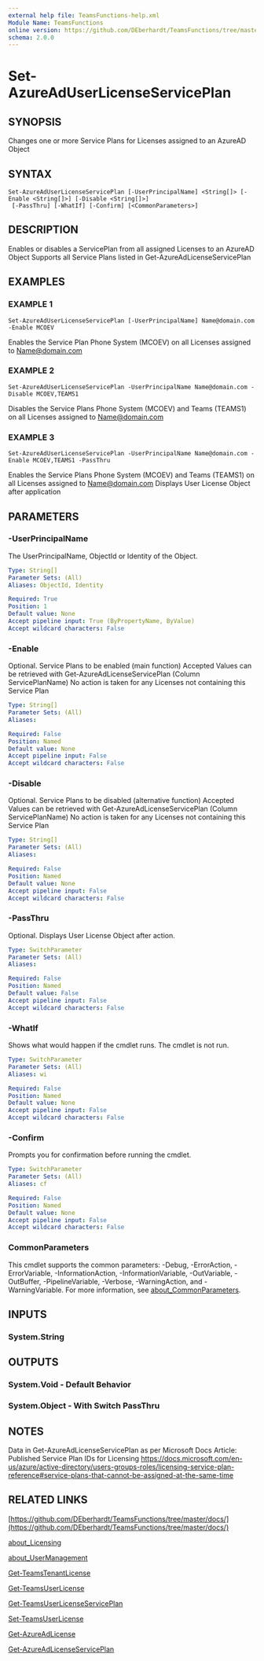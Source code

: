 ```yaml
---
external help file: TeamsFunctions-help.xml
Module Name: TeamsFunctions
online version: https://github.com/DEberhardt/TeamsFunctions/tree/master/docs/
schema: 2.0.0
---
```


# Set-AzureAdUserLicenseServicePlan

## SYNOPSIS
Changes one or more Service Plans for Licenses assigned to an AzureAD Object

## SYNTAX

```
Set-AzureAdUserLicenseServicePlan [-UserPrincipalName] <String[]> [-Enable <String[]>] [-Disable <String[]>]
 [-PassThru] [-WhatIf] [-Confirm] [<CommonParameters>]
```

## DESCRIPTION
Enables or disables a ServicePlan from all assigned Licenses to an AzureAD Object
Supports all Service Plans listed in Get-AzureAdLicenseServicePlan

## EXAMPLES

### EXAMPLE 1
```
Set-AzureAdUserLicenseServicePlan [-UserPrincipalName] Name@domain.com -Enable MCOEV
```

Enables the Service Plan Phone System (MCOEV) on all Licenses assigned to Name@domain.com

### EXAMPLE 2
```
Set-AzureAdUserLicenseServicePlan -UserPrincipalName Name@domain.com -Disable MCOEV,TEAMS1
```

Disables the Service Plans Phone System (MCOEV) and Teams (TEAMS1) on all Licenses assigned to Name@domain.com

### EXAMPLE 3
```
Set-AzureAdUserLicenseServicePlan -UserPrincipalName Name@domain.com -Enable MCOEV,TEAMS1 -PassThru
```

Enables the Service Plans Phone System (MCOEV) and Teams (TEAMS1) on all Licenses assigned to Name@domain.com
Displays User License Object after application

## PARAMETERS

### -UserPrincipalName
The UserPrincipalName, ObjectId or Identity of the Object.

```yaml
Type: String[]
Parameter Sets: (All)
Aliases: ObjectId, Identity

Required: True
Position: 1
Default value: None
Accept pipeline input: True (ByPropertyName, ByValue)
Accept wildcard characters: False
```

### -Enable
Optional.
Service Plans to be enabled (main function)
Accepted Values can be retrieved with Get-AzureAdLicenseServicePlan (Column ServicePlanName)
No action is taken for any Licenses not containing this Service Plan

```yaml
Type: String[]
Parameter Sets: (All)
Aliases:

Required: False
Position: Named
Default value: None
Accept pipeline input: False
Accept wildcard characters: False
```

### -Disable
Optional.
Service Plans to be disabled (alternative function)
Accepted Values can be retrieved with Get-AzureAdLicenseServicePlan (Column ServicePlanName)
No action is taken for any Licenses not containing this Service Plan

```yaml
Type: String[]
Parameter Sets: (All)
Aliases:

Required: False
Position: Named
Default value: None
Accept pipeline input: False
Accept wildcard characters: False
```

### -PassThru
Optional.
Displays User License Object after action.

```yaml
Type: SwitchParameter
Parameter Sets: (All)
Aliases:

Required: False
Position: Named
Default value: False
Accept pipeline input: False
Accept wildcard characters: False
```

### -WhatIf
Shows what would happen if the cmdlet runs.
The cmdlet is not run.

```yaml
Type: SwitchParameter
Parameter Sets: (All)
Aliases: wi

Required: False
Position: Named
Default value: None
Accept pipeline input: False
Accept wildcard characters: False
```

### -Confirm
Prompts you for confirmation before running the cmdlet.

```yaml
Type: SwitchParameter
Parameter Sets: (All)
Aliases: cf

Required: False
Position: Named
Default value: None
Accept pipeline input: False
Accept wildcard characters: False
```

### CommonParameters
This cmdlet supports the common parameters: -Debug, -ErrorAction, -ErrorVariable, -InformationAction, -InformationVariable, -OutVariable, -OutBuffer, -PipelineVariable, -Verbose, -WarningAction, and -WarningVariable. For more information, see [about_CommonParameters](http://go.microsoft.com/fwlink/?LinkID=113216).

## INPUTS

### System.String
## OUTPUTS

### System.Void - Default Behavior
### System.Object - With Switch PassThru
## NOTES
Data in Get-AzureAdLicenseServicePlan as per Microsoft Docs Article: Published Service Plan IDs for Licensing
https://docs.microsoft.com/en-us/azure/active-directory/users-groups-roles/licensing-service-plan-reference#service-plans-that-cannot-be-assigned-at-the-same-time

## RELATED LINKS

[https://github.com/DEberhardt/TeamsFunctions/tree/master/docs/](https://github.com/DEberhardt/TeamsFunctions/tree/master/docs/)

[about_Licensing]()

[about_UserManagement]()

[Get-TeamsTenantLicense]()

[Get-TeamsUserLicense]()

[Get-TeamsUserLicenseServicePlan]()

[Set-TeamsUserLicense]()

[Get-AzureAdLicense]()

[Get-AzureAdLicenseServicePlan]()

